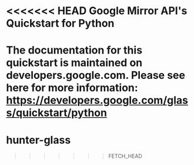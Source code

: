 <<<<<<< HEAD
Google Mirror API's Quickstart for Python
========================

The documentation for this quickstart is maintained on developers.google.com.
Please see here for more information:
https://developers.google.com/glass/quickstart/python
=======
hunter-glass
============
>>>>>>> FETCH_HEAD
